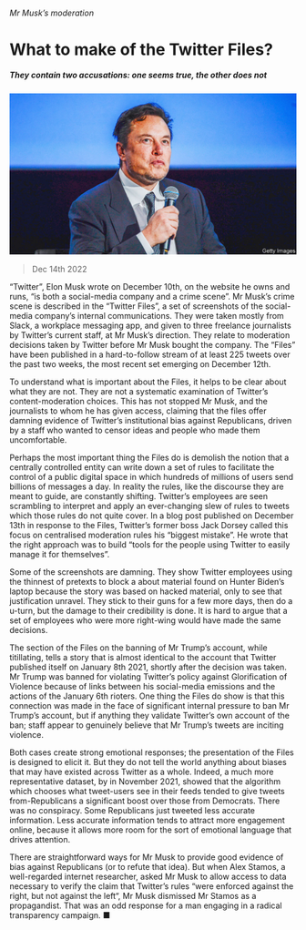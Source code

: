 ###### Mr Musk’s moderation

# What to make of the Twitter Files? 

##### They contain two accusations: one seems true, the other does not 

![image](images/20221217_USP005.jpg) 

> Dec 14th 2022 

“Twitter”, Elon Musk wrote on December 10th, on the website he owns and runs, “is both a social-media company and a crime scene”. Mr Musk’s crime scene is described in the “Twitter Files”, a set of screenshots of the social-media company’s internal communications. They were taken mostly from Slack, a workplace messaging app, and given to three freelance journalists by Twitter’s current staff, at Mr Musk’s direction. They relate to moderation decisions taken by Twitter before Mr Musk bought the company. The “Files” have been published in a hard-to-follow stream of at least 225 tweets over the past two weeks, the most recent set emerging on December 12th.

To understand what is important about the Files, it helps to be clear about what they are not. They are not a systematic examination of Twitter’s content-moderation choices. This has not stopped Mr Musk, and the journalists to whom he has given access, claiming that the files offer damning evidence of Twitter’s institutional bias against Republicans, driven by a staff who wanted to censor ideas and people who made them uncomfortable.

Perhaps the most important thing the Files do is demolish the notion that a centrally controlled entity can write down a set of rules to facilitate the control of a public digital space in which hundreds of millions of users send billions of messages a day. In reality the rules, like the discourse they are meant to guide, are constantly shifting. Twitter’s employees are seen scrambling to interpret and apply an ever-changing slew of rules to tweets which those rules do not quite cover. In a blog post published on December 13th in response to the Files, Twitter’s former boss Jack Dorsey called this focus on centralised moderation rules his “biggest mistake”. He wrote that the right approach was to build “tools for the people using Twitter to easily manage it for themselves”.

Some of the screenshots are damning. They show Twitter employees using the thinnest of pretexts to block a  about material found on Hunter Biden’s laptop because the story was based on hacked material, only to see that justification unravel. They stick to their guns for a few more days, then do a u-turn, but the damage to their credibility is done. It is hard to argue that a set of employees who were more right-wing would have made the same decisions. 

The section of the Files on the banning of Mr Trump’s account, while titillating, tells a story that is almost identical to the account that Twitter published itself on January 8th 2021, shortly after the decision was taken. Mr Trump was banned for violating Twitter’s policy against Glorification of Violence because of links between his social-media emissions and the actions of the January 6th rioters. One thing the Files do show is that this connection was made in the face of significant internal pressure to ban Mr Trump’s account, but if anything they validate Twitter’s own account of the ban; staff appear to genuinely believe that Mr Trump’s tweets are inciting violence.

Both cases create strong emotional responses; the presentation of the Files is designed to elicit it. But they do not tell the world anything about biases that may have existed across Twitter as a whole. Indeed, a much more representative dataset,  by  in November 2021, showed that the algorithm which chooses what tweet-users see in their feeds tended to give tweets from-Republicans a significant boost over those from Democrats. There was no conspiracy. Some Republicans just tweeted less accurate information. Less accurate information tends to attract more engagement online, because it allows more room for the sort of emotional language that drives attention. 

There are straightforward ways for Mr Musk to provide good evidence of bias against Republicans (or to refute that idea). But when Alex Stamos, a well-regarded internet researcher, asked Mr Musk to allow access to data necessary to verify the claim that Twitter’s rules “were enforced against the right, but not against the left“, Mr Musk dismissed Mr Stamos as a propagandist. That was an odd response for a man engaging in a radical transparency campaign. ■


